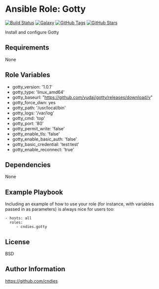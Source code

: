 # Ansible Role: Gotty
[![Build Status](https://img.shields.io/travis/cndies/ansible-role-gotty.svg)](https://travis-ci.org/cndies/ansible-role-gotty)
[![Galaxy](http://img.shields.io/badge/galaxy-cndies.role-gotty-blue.svg)](https://galaxy.ansible.com/cndies/role-gotty)
[![GitHub Tags](https://img.shields.io/github/tag/cndies/ansible-role-gotty.svg)](https://github.com/cndies/ansible-role-gotty)
[![GitHub Stars](https://img.shields.io/github/stars/cndies/ansible-role-gotty.svg)](https://github.com/cndies/ansible-role-gotty)

Install and configure Gotty

Requirements
------------

None

Role Variables
--------------

* gotty_version: '1.0.1'
* gotty_type: 'linux_amd64'
* gotty_baseurl: "https://github.com/yudai/gotty/releases/download/v"
* gotty_force_dwn: yes
* gotty_path: '/usr/local/bin'
* gotty_logs: '/var/log'
* gotty_cmd: 'top'
* gotty_port: '80'
* gotty_permit_write: 'false'
* gotty_enable_tls: 'false'
* gotty_enable_basic_auth: 'false'
* gotty_basic_credential: 'test:test'
* gotty_enable_reconnect: 'true'

Dependencies
------------

None

Example Playbook
----------------

Including an example of how to use your role (for instance, with variables passed in as parameters) is always nice for users too:

    - hosts: all
      roles:
         - cndies.gotty

License
-------

BSD

Author Information
------------------

https://github.com/cndies
